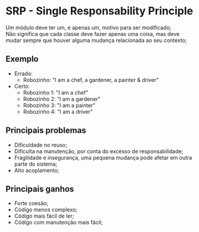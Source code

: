 # SRP - Single Responsability Principle
Um módulo deve ter um, e apenas um, motivo para ser modificado;</br>
Não significa que cada classe deve fazer apenas uma coisa, mas deve
mudar sempre que houver alguma mudança relacionada ao seu contexto;

## Exemplo
  - Errado:
    - Robozinho: "I am a chef, a gardener, a painter & driver"
  - Certo:
    - Robozinho 1: "I am a chef"
    - Robozinho 2: "I am a gardener"
    - Robozinho 3: "I am a painter"
    - Robozinho 4: "I am a driver"

## Principais problemas
  - Dificuldade no reuso;
  - Dificulta na manutenção, por conta do excesso de responsabilidade;
  - Fragilidade e insegurança, uma pequena mudança pode afetar em outra parte do sistema;
  - Alto acoplamento;

## Principais ganhos
  - Forte coesão;
  - Código menos complexo;
  - Código mais fácil de ler;
  - Código com manutenção mais fácil;
